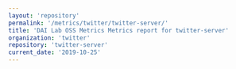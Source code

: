 ```yaml
---
layout: 'repository'
permalink: '/metrics/twitter/twitter-server/'
title: 'DAI Lab OSS Metrics Metrics report for twitter-server'
organization: 'twitter'
repository: 'twitter-server'
current_date: '2019-10-25'
---
```

